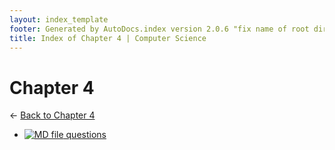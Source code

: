 ```yaml
---
layout: index_template
footer: Generated by AutoDocs.index version 2.0.6 "fix name of root directory" ⓒ Starwort, 2020
title: Index of Chapter 4 | Computer Science
---
```


# Chapter 4

← [Back to Chapter 4](..)

- [![MD file](https://img.icons8.com/windows/512/4a90e2/regular-document.png) questions](Paper_1/section_1/chapter_4/questions.md)
